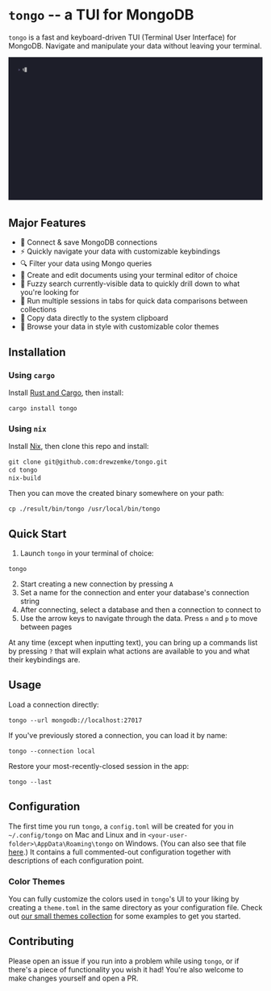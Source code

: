# `tongo` -- a TUI for MongoDB

`tongo` is a fast and keyboard-driven TUI (Terminal User Interface) for MongoDB.
Navigate and manipulate your data without leaving your terminal.

![Demo](./assets/recordings/demo.gif)

## Major Features

- 🔌 Connect & save MongoDB connections 
- ⚡️ Quickly navigate your data with customizable keybindings
- 🔍 Filter your data using Mongo queries
- 📝 Create and edit documents using your terminal editor of choice
- 🔎 Fuzzy search currently-visible data to quickly drill down to what you're looking for
- 📑 Run multiple sessions in tabs for quick data comparisons between collections
- 💾 Copy data directly to the system clipboard
- 🎨 Browse your data in style with customizable color themes

## Installation

### Using `cargo`

Install [Rust and Cargo](https://doc.rust-lang.org/cargo/getting-started/installation.html), then install:
```shell
cargo install tongo
```

### Using `nix`

Install [Nix](https://nixos.org/), then clone this repo and install:
```shell
git clone git@github.com:drewzemke/tongo.git
cd tongo
nix-build
```

Then you can move the created binary somewhere on your path:
```shell
cp ./result/bin/tongo /usr/local/bin/tongo
```

## Quick Start

1. Launch `tongo` in your terminal of choice:
```shell
tongo
```
2. Start creating a new connection by pressing `A`
3. Set a name for the connection and enter your database's connection string
4. After connecting, select a database and then a connection to connect to
5. Use the arrow keys to navigate through the data. Press `n` and `p` to move between pages

At any time (except when inputting text), you can bring up a commands list by pressing `?` that will explain what actions are available to you and what their keybindings are.


## Usage

Load a connection directly:
```shell
tongo --url mongodb://localhost:27017 
```

If you've previously stored a connection, you can load it by name:
```shell
tongo --connection local
```

Restore your most-recently-closed session in the app:
```shell
tongo --last
```


## Configuration

The first time you run `tongo`, a `config.toml` will be created for you in `~/.config/tongo` on Mac and Linux and in `<your-user-folder>\AppData\Roaming\tongo` on Windows. (You can also see that file [here](./assets/default-config.toml).) It contains a full commented-out configuration together with descriptions of each configuration point. 

### Color Themes

You can fully customize the colors used in `tongo`'s UI to your liking by creating a `theme.toml` in the same directory as your configuration file. Check out [our small themes collection](./assets/themes) for some examples to get you started.


## Contributing

Please open an issue if you run into a problem while using `tongo`, or if there's a piece of functionality you wish it had! You're also welcome to make changes yourself and open a PR.
